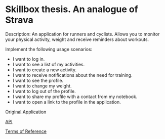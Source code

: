# Skillbox thesis. An analogue of Strava
Description: An application for runners and cyclists. Allows you to monitor your physical activity, weight and receive reminders about workouts.

Implement the following usage scenarios:
- I want to log in.
- I want to see a list of my activities.
- I want to create a new activity.
- I want to receive notifications about the need for training.
- I want to see the profile.
- I want to change my weight.
- I want to log out of the profile.
- I want to share my profile with a contact from my notebook.
- I want to open a link to the profile in the application.

[Original Application](https://play.google.com/store/apps/details?id=com.strava&hl=ru&gl=US)

[API](https://developers.strava.com/docs/reference/)

[Terms of Reference](https://github.com/JustAmalll/Strava/blob/master/doc/strava.pdf)